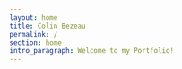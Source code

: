 ```yaml
---
layout: home
title: Colin Bezeau
permalink: /
section: home
intro_paragraph: Welcome to my Portfolio!
---
```


